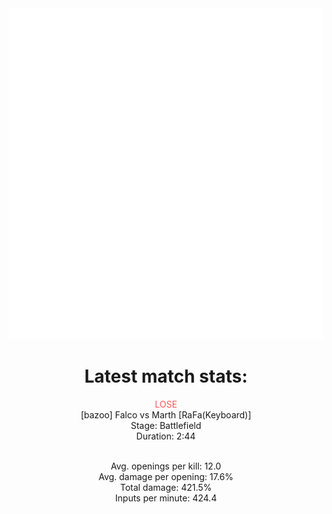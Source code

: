 <div align="center">
    <img src="https://github.com/nachoverdon/nachoverdon/blob/master/profile.svg" width="838" height="530"/>
    <!--START_SECTION:slippi_stats-->
<div>
<h1>Latest match stats:</h1>
<p>
<span style="color: #f55;">LOSE</span>
<br>
<span>[bazoo] Falco vs Marth [RaFa(Keyboard)]</span>
<br>
<span>Stage: Battlefield</span>
<br>
<span>Duration: 2:44</span>
<br>
<br>

<span>Avg. openings per kill: 12.0</span>
<br>
<span>Avg. damage per opening: 17.6%</span>
<br>
<span>Total damage: 421.5%</span>
<br>
<span>Inputs per minute: 424.4</span>
<br>
</p>
</div>
<!--END_SECTION:slippi_stats-->
            
            
</div>
